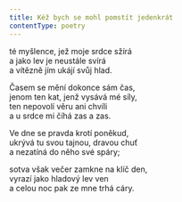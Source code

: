 ```yaml
---
title: Kéž bych se mohl pomstít jedenkrát
contentType: poetry
---
```


<section>

té myšlence, jež moje srdce sžírá  
a jako lev je neustále svírá  
a vítězně jím ukájí svůj hlad.

</section>

<section>

Časem se mění dokonce sám čas,  
jenom ten kat, jenž vysává mé síly,  
ten nepovolí věru ani chvíli  
a u srdce mi číhá zas a zas.

</section>

<section>

Ve dne se pravda krotí poněkud,  
ukrývá tu svou tajnou, dravou chuť  
a nezatíná do něho své spáry;

</section>

<section>

sotva však večer zamkne na klíč den,  
vyrazí jako hladový lev ven  
a celou noc pak ze mne trhá cáry.

</section>
